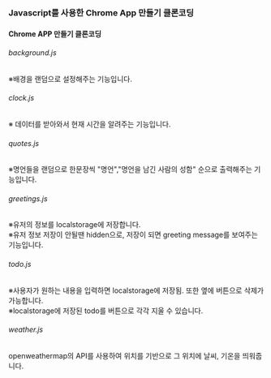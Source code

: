### Javascript를 사용한 Chrome App 만들기 클론코딩<br>
#### Chrome APP 만들기 클론코딩<br>
###### background.js <br>
※배경을 랜덤으로 설정해주는 기능입니다.<br>
###### clock.js<br>
※ 데이터를 받아와서 현재 시간을 알려주는 기능입니다.<br>
###### quotes.js<br>
※명언들을 랜덤으로 한문장씩 "명언","명언을 남긴 사람의 성함" 순으로 출력해주는 기능입니다.<br>
###### greetings.js<br>
※유저의 정보를 localstorage에 저장합니다.<br>
※유저 정보 저장이 안될땐 hidden으로, 저장이 되면 greeting message를 보여주는 기능입니다.<br>
###### todo.js<br>
※사용자가 원하는 내용을 입력하면 localstorage에 저장됨. 또한 옆에 버튼으로 삭제가 가능합니다.<br>
※localstorage에 저장된 todo를 버튼으로 각각 지울 수 있습니다.<br>
###### weather.js<br>
openweathermap의 API를 사용하여 위치를 기반으로 그 위치에 날씨, 기온을 띄워줍니다.<br>